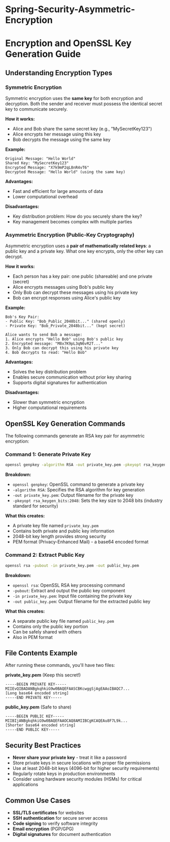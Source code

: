 # Spring-Security-Asymmetric-Encryption

# Encryption and OpenSSL Key Generation Guide

## Understanding Encryption Types

### Symmetric Encryption

Symmetric encryption uses the **same key** for both encryption and decryption. Both the sender and receiver must possess the identical secret key to communicate securely.

**How it works:**
- Alice and Bob share the same secret key (e.g., "MySecretKey123")
- Alice encrypts her message using this key
- Bob decrypts the message using the same key

**Example:**
```
Original Message: "Hello World"
Shared Key: "MySecretKey123"
Encrypted Message: "X7k9mP2qL8nR4vT6"
Decrypted Message: "Hello World" (using the same key)
```

**Advantages:**
- Fast and efficient for large amounts of data
- Lower computational overhead

**Disadvantages:**
- Key distribution problem: How do you securely share the key?
- Key management becomes complex with multiple parties

### Asymmetric Encryption (Public-Key Cryptography)

Asymmetric encryption uses a **pair of mathematically related keys**: a public key and a private key. What one key encrypts, only the other key can decrypt.

**How it works:**
- Each person has a key pair: one public (shareable) and one private (secret)
- Alice encrypts messages using Bob's public key
- Only Bob can decrypt these messages using his private key
- Bob can encrypt responses using Alice's public key

**Example:**
```
Bob's Key Pair:
- Public Key: "Bob_Public_2048bit..." (shared openly)
- Private Key: "Bob_Private_2048bit..." (kept secret)

Alice wants to send Bob a message:
1. Alice encrypts "Hello Bob" using Bob's public key
2. Encrypted message: "M8x7K9pL3qN6vR2T..."
3. Only Bob can decrypt this using his private key
4. Bob decrypts to read: "Hello Bob"
```

**Advantages:**
- Solves the key distribution problem
- Enables secure communication without prior key sharing
- Supports digital signatures for authentication

**Disadvantages:**
- Slower than symmetric encryption
- Higher computational requirements

## OpenSSL Key Generation Commands

The following commands generate an RSA key pair for asymmetric encryption:

### Command 1: Generate Private Key
```bash
openssl genpkey -algorithm RSA -out private_key.pem -pkeyopt rsa_keygen_bits:2048
```

**Breakdown:**
- `openssl genpkey`: OpenSSL command to generate a private key
- `-algorithm RSA`: Specifies the RSA algorithm for key generation
- `-out private_key.pem`: Output filename for the private key
- `-pkeyopt rsa_keygen_bits:2048`: Sets the key size to 2048 bits (industry standard for security)

**What this creates:**
- A private key file named `private_key.pem`
- Contains both private and public key information
- 2048-bit key length provides strong security
- PEM format (Privacy-Enhanced Mail) - a base64 encoded format

### Command 2: Extract Public Key
```bash
openssl rsa -pubout -in private_key.pem -out public_key.pem
```

**Breakdown:**
- `openssl rsa`: OpenSSL RSA key processing command
- `-pubout`: Extract and output the public key component
- `-in private_key.pem`: Input file containing the private key
- `-out public_key.pem`: Output filename for the extracted public key

**What this creates:**
- A separate public key file named `public_key.pem`
- Contains only the public key portion
- Can be safely shared with others
- Also in PEM format

## File Contents Example

After running these commands, you'll have two files:

**private_key.pem** (Keep this secret!)
```
-----BEGIN PRIVATE KEY-----
MIIEvQIBADANBgkqhkiG9w0BAQEFAASCBKcwggSjAgEAAoIBAQC7...
[Long base64 encoded string]
-----END PRIVATE KEY-----
```

**public_key.pem** (Safe to share)
```
-----BEGIN PUBLIC KEY-----
MIIBIjANBgkqhkiG9w0BAQEFAAOCAQ8AMIIBCgKCAQEAu8F7L9k...
[Shorter base64 encoded string]
-----END PUBLIC KEY-----
```

## Security Best Practices

- **Never share your private key** - treat it like a password
- Store private keys in secure locations with proper file permissions
- Use at least 2048-bit keys (4096-bit for higher security requirements)
- Regularly rotate keys in production environments
- Consider using hardware security modules (HSMs) for critical applications

## Common Use Cases

- **SSL/TLS certificates** for websites
- **SSH authentication** for secure server access
- **Code signing** to verify software integrity
- **Email encryption** (PGP/GPG)
- **Digital signatures** for document authentication